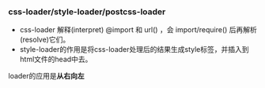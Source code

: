 ### css-loader/style-loader/postcss-loader

*   css-loader 解释(interpret) @import 和 url() ，会 import/require() 后再解析(resolve)它们。
*   style-loader的作用是将css-loader处理后的结果生成style标签，并插入到html文件的head中去。

loader的应用是**从右向左**